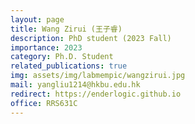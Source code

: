 ```yaml
---
layout: page
title: Wang Zirui (王子睿)
description: PhD student (2023 Fall)
importance: 2023
category: Ph.D. Student
related_publications: true
img: assets/img/labmempic/wangzirui.jpg
mail: yangliu1214@hkbu.edu.hk
redirect: https://enderlogic.github.io
office: RRS631C
---
```

